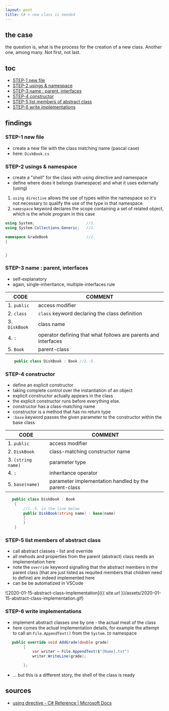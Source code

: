 ```yaml
---
layout: post
title: C# > new class is needed
---
```

## the case	
the question is, what is the process for the creation of a new class. Another one, among many. Not first, not last. 

## toc
<!-- TOC -->

- [STEP-1 new file](#step-1-new-file)
- [STEP-2 usings & namespace](#step-2-usings--namespace)
- [STEP-3 name : parent, interfaces](#step-3-name--parent-interfaces)
- [STEP-4 constructor](#step-4-constructor)
- [STEP-5 list members of abstract class](#step-5-list-members-of-abstract-class)
- [STEP-6 write implementations](#step-6-write-implementations)

<!-- /TOC -->

## findings
### STEP-1 new file
* create a new file with the class matching name (pascal case)
* here: `DiskBook.cs`

### STEP-2 usings & namespace
* create a "shell" for the class with using directive and namespace
* define where does it belongs (namespace) and what it uses externally (using)
1. `using directive` allows the use of types within the namespace so it's not necessary to qualify the use of the type in that namespace
2. `namespace` keyword declares the scope containing a set of related object, which is the whole program in this case

```c#
using System;                       //1.
using System.Collections.Generic;   //1.

namespace GradeBook                 //2. 
{


}
```

### STEP-3 name : parent, interfaces
* self-explanatory
* again, single-inheritance, multiple-interfaces rule

CODE          | COMMENT
--------------|---------------------------------------------------------------
1. `public`   | access modifier
2. `class`    | `class` keyword declaring the class definition
3. `DiskBook` | class name
4. `:`        | operator defining that what follows are parents and interfaces
5. `Book`     | parent-class

```c#
    public class DiskBook : Book //1.-5.
```

### STEP-4 constructor
* define an explicit constructor
* taking complete control over the instantiation of an object
* explicit constructor actually appears in the class
* the explicit constructor runs before everything else.
* constructor has a class-matching name
* constructor is a method that has no return type
* `:base` keyword passes the given parameter to the constructor within the base class

CODE               | COMMENT
-------------------|-----------------------------------------------------
1. `public`        | access modifier
2. `DiskBook`      | class-matching constructor name
3. `(string name)` | parameter type
4. `:`             | inheritance operator
5. `base(name)`    | parameter implementation handled by the parent-class

```c#
   public class DiskBook : Book
    {   
        //1.-5. in the line below
        public DiskBook(string name) : base(name)   
        {
        }
    }
```

### STEP-5 list members of abstract class
* call abstract classes - list and override
* all mehods and properties from the parent (abstract) class needs an implementation here
* note the `override` keyword signalling that the abstract members in the parent class (that are just listed as requited members that children need to define) are indeed implemented here
* can be be automatized in VSCode

![2020-01-15-abstract-class-implementation]({{ site.url }}/assets/2020-01-15-abstract-class-implementation.gif)

### STEP-6 write implementations
* implement abstract classes one by one - the actual meat of the class
* here comes the actual implementation details, for example the attempt to call an `File.AppendText()` from the `System.IO` namespace

```c#
   public override void AddGrade(double grade)
        {
            var writer = File.AppendText($"{Name}.txt")
            writer.WriteLine(grade); 

        };
```
* ... but this is a different story, the shell of the class is ready

## sources
* [using directive - C# Reference | Microsoft Docs](https://docs.microsoft.com/en-us/dotnet/csharp/language-reference/keywords/using-directive)
